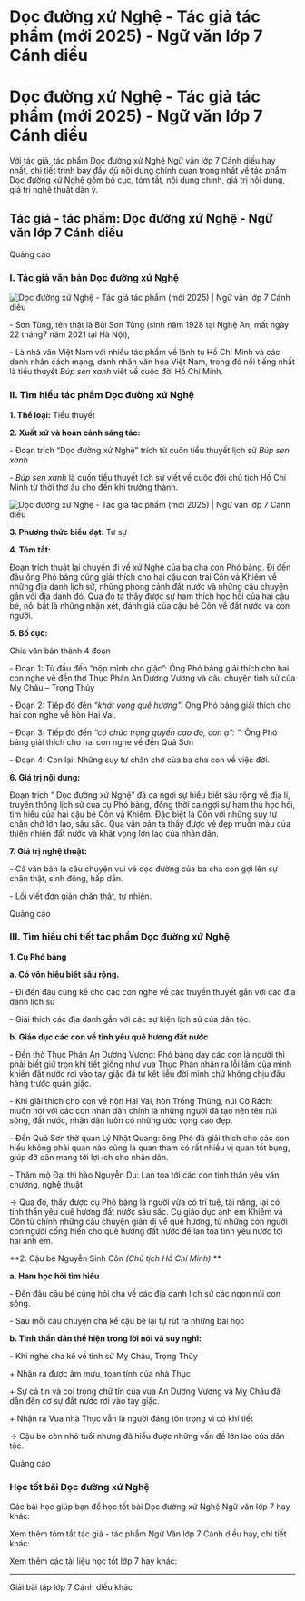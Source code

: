 # Dọc đường xứ Nghệ - Tác giả tác phẩm (mới 2025) - Ngữ văn lớp 7 Cánh diều

# Dọc đường xứ Nghệ - Tác giả tác phẩm (mới 2025) - Ngữ văn lớp 7 Cánh diều

Với tác giả, tác phẩm Dọc đường xứ Nghệ Ngữ văn lớp 7 Cánh diều hay nhất, chi tiết trình bày đầy đủ nội dung chính quan trọng nhất về tác phẩm Dọc đường xứ Nghệ gồm bố cục, tóm tắt, nội dung chính, giá trị nội dung, giá trị nghệ thuật dàn ý.

## Tác giả - tác phẩm: Dọc đường xứ Nghệ - Ngữ văn lớp 7 Cánh diều

Quảng cáo

### **I. Tác giả văn bản Dọc đường xứ Nghệ**

![Dọc đường xứ Nghệ - Tác giả tác phẩm \(mới 2025\) | Ngữ văn lớp 7 Cánh diều](https://vietjack.com/soan-van-lop-7-cd/images/tac-gia-tac-pham-doc-duong-xu-nghe.PNG)

\- Sơn Tùng, tên thật là Bùi Sơn Tùng (sinh năm 1928 tại Nghệ An, mất ngày 22 tháng7 năm 2021 tại Hà Nội), 

\- Là nhà văn Việt Nam với nhiều tác phẩm về lãnh tụ Hồ Chí Minh và các danh nhân cách mạng, danh nhân văn hóa Việt Nam, trong đó nổi tiếng nhất là tiểu thuyết _Búp sen xanh_ viết về cuộc đời Hồ Chí Minh. 

### **II. Tìm hiểu tác phẩm Dọc đường xứ Nghệ**

**1\. Thể loại:** Tiểu thuyết 

**2\. Xuất xứ và hoàn cảnh sáng tác:**

\- Đoạn trích “Dọc đường xứ Nghệ” trích từ cuốn tiểu thuyết lịch sử _Búp sen xanh_

\- _Búp sen xanh_ là cuốn tiểu thuyết lịch sử viết về cuộc đời chủ tịch Hồ Chí Minh từ thời thơ ấu cho đến khi trưởng thành.

![Dọc đường xứ Nghệ - Tác giả tác phẩm \(mới 2025\) | Ngữ văn lớp 7 Cánh diều](https://vietjack.com/soan-van-lop-7-cd/images/tac-gia-tac-pham-doc-duong-xu-nghe-111.PNG)

**3\. Phương thức biểu đạt:** Tự sự

**4\. Tóm tắt:**

Đoạn trích thuật lại chuyến đi về xứ Nghệ của ba cha con Phó bảng. Đi đến đâu ông Phó bảng cũng giải thích cho hai cậu con trai Côn và Khiêm về những địa danh lịch sử, những phong cảnh đất nước và những câu chuyện gắn với địa danh đó. Qua đó ta thấy được sự ham thích học hỏi của hai cậu bé, nổi bật là những nhận xét, đánh giá của cậu bé Côn về đất nước và con người.

**5\. Bố cục:**

Chia văn bản thành 4 đoạn 

\- Đoạn 1: Từ đầu đến “nộp mình cho giặc”: Ông Phó bảng giải thích cho hai con nghe về đền thờ Thục Phán An Dương Vương và câu chuyện tình sử của Mỵ Châu – Trọng Thủy

\- Đoạn 2: Tiếp đó đến _“khát vọng quê hương”:_ Ông Phó bảng giải thích cho hai con nghe về hòn Hai Vai.

\- Đoạn 3: Tiếp đó đến _“có chức trọng quyền cao đó, con ạ”: ”:_ Ông Phó bảng giải thích cho hai con nghe về đền Quả Sơn

\- Đoạn 4: Con lại: Những suy tư chăn chở của ba cha con về việc đời.

**6\. Giá trị nội dung:**

Đoạn trích “ Dọc đường xứ Nghệ” đã ca ngợi sự hiểu biết sâu rộng về địa lí, truyền thống lịch sử của cụ Phó bảng, đồng thời ca ngợi sự ham thú học hỏi, tìm hiểu của hai cậu bé Côn và Khiêm. Đặc biệt là Côn với những suy tư chăn chở lớn lao, sâu sắc. Qua văn bản ta thấy được vẻ đẹp muôn màu của thiên nhiên đất nước và khát vọng lớn lao của nhân dân.

**7\. Giá trị nghệ thuật:**

**-** Cả văn bản là câu chuyện vui vẻ dọc đường của ba cha con gợi lên sự chân thật, sinh động, hấp dẫn.

\- Lối viết đơn giản chân thật, tự nhiên. 

Quảng cáo

### **III. Tìm hiểu chi tiết tác phẩm Dọc đường xứ Nghệ**

**1\. Cụ Phó bảng**

**a. Có vốn hiểu biết sâu rộng.**

\- Đi đến đâu cũng kể cho các con nghe về các truyền thuyết gắn với các địa danh lịch sử

\- Giải thích các địa danh gắn với các sự kiện lịch sử của dân tộc.

**b. Giáo dục các con về tình yêu quê hương đất nước**

\- Đền thờ Thục Phán An Dương Vương: Phó bảng dạy các con là người thì phải biết giữ trọn khí tiết giống như vua Thục Phán nhận ra lỗi lầm của mình khiến đất nước rơi vào tay giặc đã tự kết liễu đời mình chứ không chịu đầu hàng trước quân giặc.

\- Khi giải thích cho con về hòn Hai Vai, hòn Trống Thủng, núi Cờ Rách: muốn nói với các con nhân dân chính là những người đã tạo nên tên núi sông, đất nước, nhân dân luôn có những ước vọng cao đẹp.

\- Đền Quả Sơn thờ quan Lý Nhật Quang: ông Phó đã giải thích cho các con hiểu không phải quan nào cũng là quan tham có rất nhiều vị quan tốt bụng, giúp đỡ dân mang tới lợi ích cho nhân dân.

\- Thăm mộ Đại thi hào Nguyễn Du: Lan tỏa tới các con tinh thần yêu văn chương, nghệ thuật

→ Qua đó, thấy được cụ Phó bảng là người vừa có trí tuệ, tài năng, lại có tinh thần yêu quê hương đất nước sâu sắc. Cụ giáo dục anh em Khiêm và Côn từ chính những câu chuyện giản dị về quê hương, từ những con người con người cống hiến cho quê hương đất nước để lan tỏa tình yêu nước tới hai anh em.

**2\. Cậu bé Nguyễn Sinh Côn _(Chủ tịch Hồ Chí Minh)_ **

**a. Ham học hỏi tìm hiểu**

\- Đến đâu cậu bé cũng hỏi cha về các địa danh lịch sử các ngọn núi con sông.

\- Sau mỗi câu chuyện cha kể cậu bé lại tự rút ra những bài học

**b. Tinh thần dân thể hiện trong lời nói và suy nghĩ:**

**-** Khi nghe cha kể về tình sử Mỵ Châu, Trọng Thủy 

\+ Nhận ra được âm mưu, toan tính của nhà Thục 

\+ Sự cả tin và coi trọng chữ tín của vua An Dương Vương và Mỵ Châu đã dẫn đến cơ sự đất nước rơi vào tay giặc.

\+ Nhận ra Vua nhà Thục vẫn là người đáng tôn trọng vì có khí tiết 

→ Cậu bé còn nhỏ tuổi nhưng đã hiểu được những vấn đề lớn lao của dân tộc.

Quảng cáo

### **Học tốt bài Dọc đường xứ Nghệ**

Các bài học giúp bạn để học tốt bài Dọc đường xứ Nghệ Ngữ văn lớp 7 hay khác:

Xem thêm tóm tắt tác giả - tác phẩm Ngữ Văn lớp 7 Cánh diều hay, chi tiết khác:

Xem thêm các tài liệu học tốt lớp 7 hay khác:

* * *

Giải bài tập lớp 7 Cánh diều khác

